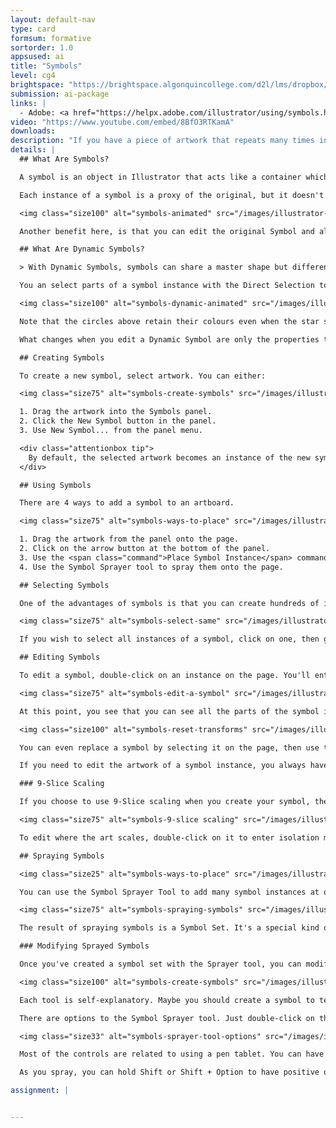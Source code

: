 ```yaml
---
layout: default-nav
type: card
formsum: formative
sortorder: 1.0
appsused: ai
title: "Symbols"
level: cg4
brightspace: "https://brightspace.algonquincollege.com/d2l/lms/dropbox/user/folder_submit_files.d2l?db=123817&grpid=0&isprv=0&bp=0&ou=145538"
submission: ai-package
links: |
  - Adobe: <a href="https://helpx.adobe.com/illustrator/using/symbols.html#use_9_slice_scaling" title="Symbols" target="_blank">Symbols</a>
video: "https://www.youtube.com/embed/8BfO3RTKamA"
downloads:
description: "If you have a piece of artwork that repeats many times in your work, it's best to make a Symbol of it. The symbol can be edited, then all the instances you've used will update at once. You can even make colour variations with Dynamic Symbols."
details: |
  ## What Are Symbols?

  A symbol is an object in Illustrator that acts like a container which contains artwork. If you double-click on a symbol, you enter Isolation Mode. This allows you to edit the contents of the symbol. You can actually replace them completely.

  Each instance of a symbol is a proxy of the original, but it doesn't make your file any larger. Even if you have hundreds of instances of a symbol in a document, there really is only one instance of that artwork in the file.

  <img class="size100" alt="symbols-animated" src="/images/illustrator-symbols/symbols-animated.gif">

  Another benefit here, is that you can edit the original Symbol and all of its dependant instances will update automatically.

  ## What Are Dynamic Symbols?

  > With Dynamic Symbols, symbols can share a master shape but different instances of the symbol can have dynamically modified appearances. If the master shape is modified, symbol instances receive the new modification, but maintain their own modifications as well. <cite><a href="https://helpx.adobe.com/illustrator/using/symbols.html" target="_blank" title="Adobe's support page about Symbols.">Adobe</a></cite>

  You an select parts of a symbol instance with the Direct Selection tool.

  <img class="size100" alt="symbols-dynamic-animated" src="/images/illustrator-symbols/symbols-dynamic-animated.gif">

  Note that the circles above retain their colours even when the star shape is added to the symbol because they are dynamic symbols. If these were Static Symbols, the colours of each instance could not even be edited.

  What changes when you edit a Dynamic Symbol are only the properties that the instances had in common to start with. In the case above, if you change the colour of one of the instances, the others will not change because they didn't have colour in common to start with.

  ## Creating Symbols

  To create a new symbol, select artwork. You can either:

  <img class="size75" alt="symbols-create-symbols" src="/images/illustrator-symbols/symbols-create-symbols.jpg">

  1. Drag the artwork into the Symbols panel.
  2. Click the New Symbol button in the panel.
  3. Use New Symbol... from the panel menu.

  <div class="attentionbox tip">
    By default, the selected artwork becomes an instance of the new symbol. If you don’t want the artwork to become an instance, press Shift as you create the new symbol. In addition, if you don’t want the New Symbol dialog box to open when you create a new symbol, press Alt (Windows) or Option (Mac OS) as you create the symbol and Illustrator will use a default name for the symbol, such as New Symbol 1.
  </div>

  ## Using Symbols

  There are 4 ways to add a symbol to an artboard.

  <img class="size75" alt="symbols-ways-to-place" src="/images/illustrator-symbols/symbols-ways-to-place.jpg">

  1. Drag the artwork from the panel onto the page.
  2. Click on the arrow button at the bottom of the panel.
  3. Use the <span class="command">Place Symbol Instance</span> command from the panel's menu.
  4. Use the Symbol Sprayer tool to spray them onto the page.

  ## Selecting Symbols

  One of the advantages of symbols is that you can create hundreds of instances easily. The problem is that once you've done so, they become difficult to select because there are so many.

  <img class="size75" alt="symbols-select-same" src="/images/illustrator-symbols/symbols-select-same.jpg">

  If you wish to select all instances of a symbol, click on one, then go <span class="command">Select > Same Symbol Instance</span>. This will grab them all.

  ## Editing Symbols

  To edit a symbol, double-click on an instance on the page. You'll enter Isolation Mode.

  <img class="size75" alt="symbols-edit-a-symbol" src="/images/illustrator-symbols/symbols-edit-a-symbol.jpg">

  At this point, you see that you can see all the parts of the symbol in the Layers panel. This is similar to isolation mode with grouped art. When you're in isolation mode, you can replace artwork within the symbol. Just draw whatever you want in isolation mode. When you exit, that will be the new symbol.

  <img class="size100" alt="symbols-reset-transforms" src="/images/illustrator-symbols/symbols-reset-replace.jpg">

  You can even replace a symbol by selecting it on the page, then use the Replace menu from the control bar.

  If you need to edit the artwork of a symbol instance, you always have the option to expand it. That will make it regular vectors like when you initially built it. Avoid expanding if you can avoid it.

  ### 9-Slice Scaling

  If you choose to use 9-Slice scaling when you create your symbol, the shape will scale where you dictate.

  <img class="size75" alt="symbols-9-slice scaling" src="/images/illustrator-symbols/symbols-9-slice-scaling.gif">

  To edit where the art scales, double-click on it to enter isolation mode. Move the guides where you want them. Now, when you stretch the object, it only stretches between the guides. Symbols are worth creating for this use alone.

  ## Spraying Symbols

  <img class="size25" alt="symbols-ways-to-place" src="/images/illustrator-symbols/tool-icon-symbol-sprayer.svg">

  You can use the Symbol Sprayer Tool to add many symbol instances at once. It's a brush-type tool. It has a radius, which can be changed with either [ or ]. The longer you hold it, the more instances get sprayed onto the page.

  <img class="size75" alt="symbols-spraying-symbols" src="/images/illustrator-symbols/symbols-spraying-symbols.jpg">

  The result of spraying symbols is a Symbol Set. It's a special kind of group in Illustrator. Note that the size of the brush doesn't affect the dimensions of the symbols sprayed onto the page. The size of the brush is an indicator of the radius it will affect with the gallery tools.

  ### Modifying Sprayed Symbols

  Once you've created a symbol set with the Sprayer tool, you can modify it with tools in the Symbol tool gallery.

  <img class="size100" alt="symbols-create-symbols" src="/images/illustrator-symbols/tool-icons-symbol-tool-gallery.svg">

  Each tool is self-explanatory. Maybe you should create a symbol to test each tool with. This is where the radius of the brush really makes a difference. These tools are very useful to create random looking artwork like a school of fish, clouds or grass.

  There are options to the Symbol Sprayer tool. Just double-click on the Sprayer tool to see them.

  <img class="size33" alt="symbols-sprayer-tool-options" src="/images/illustrator-symbols/symbols-sprayer-tool-options.jpg">

  Most of the controls are related to using a pen tablet. You can have the Symbol Sprayer tool respond to the pen as you draw. The setting that concerns us is the Intensity setting. It dictates how quickly the symbols flow out of the tool as you paint.

  As you spray, you can hold Shift or Shift + Option to have positive or a negative effect, like shrinking or growing the instances. Give it a go.

assignment: |


---
```

